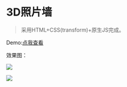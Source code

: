 # 3D照片墙

>采用HTML+CSS(transform)+原生JS完成。

Demo:[点我查看](http://www.maiduo.ren/photowall/)

效果图：

![](http://oiqshtf3v.bkt.clouddn.com/2017-08-04-19-23-07.png)

![](http://oiqshtf3v.bkt.clouddn.com/2017-08-04-9-23-40.png)
